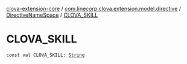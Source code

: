 [clova-extension-core](../../index.md) / [com.linecorp.clova.extension.model.directive](../index.md) / [DirectiveNameSpace](index.md) / [CLOVA_SKILL](./-c-l-o-v-a_-s-k-i-l-l.md)

# CLOVA_SKILL

`const val CLOVA_SKILL: `[`String`](https://kotlinlang.org/api/latest/jvm/stdlib/kotlin/-string/index.html)